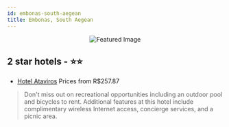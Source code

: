 ```yaml
---
id: embonas-south-aegean
title: Embonas, South Aegean
---
```


<center><img src="https://i.travelapi.com/hotels/13000000/12490000/12486000/12485929/d1fabeb3_z.jpg" alt="Featured Image" /></center>


##  2 star hotels - ⭐️⭐️

-    [Hotel Ataviros](https://us.hurb.com/hotels/embonas/hotel-ataviros-JNP-JP064924?cmp=18055) Prices from R$257.87
   > Don't miss out on recreational opportunities including an outdoor pool and bicycles to rent. Additional features at this hotel include complimentary wireless Internet access, concierge services, and a picnic area.
